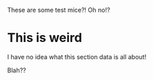 These are some test mice?! Oh no!?

# This is weird

I have no idea what this section data is all about!

Blah??
